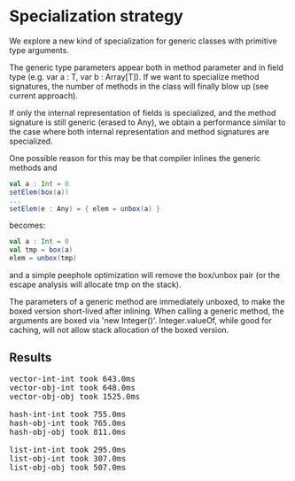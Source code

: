 Specialization strategy
=======================

We explore a new kind of specialization for generic classes with 
primitive type arguments. 
  
The generic type parameters appear both in method parameter and in
field type (e.g. var a : T, var b : Array[T]). If we want to 
specialize method signatures, the number of methods in the class
will finally blow up (see current approach). 

If only the internal representation of fields is specialized, and 
the method signature is still generic (erased to Any), we obtain 
a performance similar to the case where both internal representation
and method signatures are specialized. 
 
One possible reason for this may be that compiler inlines the generic 
methods and 
```Scala
val a : Int = 0
setElem(box(a))
...
setElem(e : Any) = { elem = unbox(a) }
```
  becomes:
```Scala
val a : Int = 0
val tmp = box(a)
elem = unbox(tmp)
```  
and a simple peephole optimization will remove the box/unbox pair (or the 
escape analysis will allocate tmp on the stack).
  
  
The parameters of a generic method are immediately unboxed, to make the 
boxed version short-lived after inlining. When calling a generic method, 
the arguments are boxed via 'new Integer()'. Integer.valueOf, while 
good for caching, will not allow stack allocation of the boxed version.

Results
-------

<pre>
vector-int-int took 643.0ms
vector-obj-int took 648.0ms
vector-obj-obj took 1525.0ms

hash-int-int took 755.0ms
hash-obj-int took 765.0ms
hash-obj-obj took 811.0ms

list-int-int took 295.0ms
list-obj-int took 307.0ms
list-obj-obj took 507.0ms
</pre>